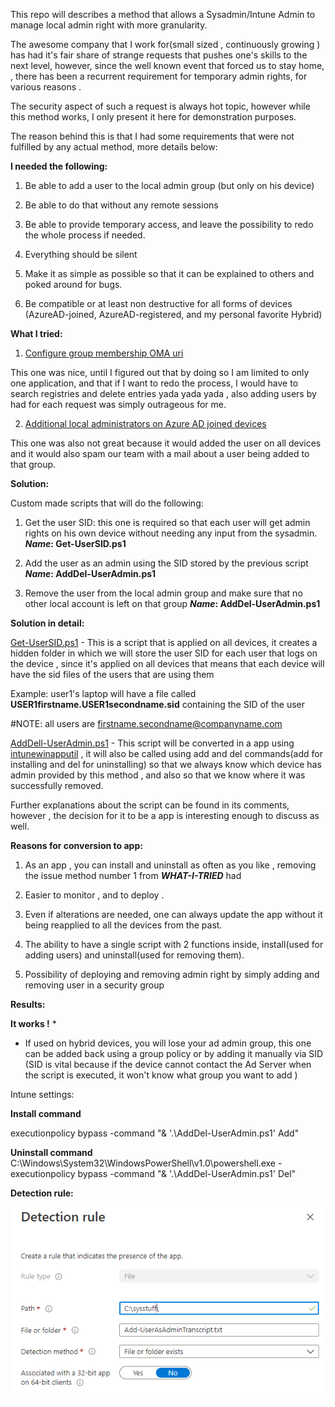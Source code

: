 This repo will describes a method that allows a Sysadmin/Intune Admin to manage local admin right with more granularity.

  
The awesome company that I work for(small sized , continuously growing ) has had it's fair share of strange requests that pushes one's skills to the next level, however, since the well known event that forced us to stay home, , there has been a recurrent requirement for temporary admin rights, for various reasons .

The security aspect of such a request is always hot topic, however while this method works, I only present it here for demonstration purposes.

The reason behind this is that I had some requirements that were not fulfilled by any actual method, more details below:  

**I needed the following:**

1.  Be able to add a user to the local admin group (but only on his device)
    
2.  Be able to do that without any remote sessions
    
3.  Be able to provide temporary access, and leave the possibility to redo the whole process if needed.
    
4.  Everything should be silent
    
5.  Make it as simple as possible so that it can be explained to others and poked around for bugs.
    
6.  Be compatible or at least non destructive for all forms of devices (AzureAD-joined, AzureAD-registered, and my personal favorite Hybrid)
    

  

**What I tried:**

1.  [Configure group membership OMA uri](https://www.inthecloud247.com/manage-the-local-administrators-group-with-microsoft-intune-azure-ad-joined-windows-10-devices/)
    

This one was nice, until I figured out that by doing so I am limited to only one application, and that if I want to redo the process, I would have to search registries and delete entries yada yada yada , also adding users by had for each request was simply outrageous for me.

2.  [Additional local administrators on Azure AD joined devices](https://docs.microsoft.com/en-us/azure/active-directory/devices/assign-local-admin#manage-the-device-administrator-role)

This one was also not great because it would added the user on all devices and it would also spam our team with a mail about a user being added to that group.

  

  

**Solution:**

Custom made scripts that will do the following:

1.  Get the user SID: this one is required so that each user will get admin rights on his own device without needing any input from the sysadmin.  _**Name**_**: Get-UserSID.ps1**
    
2.  Add the user as an admin using the SID stored by the previous script  
    _**Name**_**: AddDel-UserAdmin.ps1**
    
3.  Remove the user from the local admin group and make sure that no other local account is left on that group  _**Name**_**: AddDel-UserAdmin.ps1**
    

  
  

**Solution in detail:**

[Get-UserSID.ps1](https://github.com/cosminmocan/AddDel-UserAdmin/blob/main/Get-UserSID.ps1)  - This is a script that is applied on all devices, it creates a hidden folder in which we will store the user SID for each user that logs on the device , since it's applied on all devices that means that each device will have the sid files of the users that are using them

Example: user1's laptop will have a file called  **USER1firstname.USER1secondname.sid**  containing the SID of the user

#NOTE: all users are  [firstname.secondname@companyname.com](mailto:firstname.secondname@companyname.com)

  

[AddDell-UserAdmin.ps1](https://github.com/cosminmocan/AddDel-UserAdmin/blob/main/AddDell-UserAdmin.ps1)  - This script will be converted in a app using  [intunewinapputil](https://github.com/microsoft/Microsoft-Win32-Content-Prep-Tool)  , it will also be called using add and del commands(add for installing and del for uninstalling) so that we always know which device has admin provided by this method , and also so that we know where it was successfully removed.

Further explanations about the script can be found in its comments, however , the decision for it to be a app is interesting enough to discuss as well.

**Reasons for conversion to app:**

1.  As an app , you can install and uninstall as often as you like , removing the issue method number 1 from  _**WHAT-I-TRIED**_  had
    
2.  Easier to monitor , and to deploy .
    
3.  Even if alterations are needed, one can always update the app without it being reapplied to all the devices from the past.
    
4.  The ability to have a single script with 2 functions inside, install(used for adding users) and uninstall(used for removing them).

5. Possibility of deploying and removing admin right by simply adding and removing user in a security group
    

  

**Results:**

**It works !**  *

* If used on hybrid devices, you will lose your ad admin group, this one can be added back using a group policy or by adding it manually via SID (SID is vital because if the device cannot contact the Ad Server when the script is executed, it won't know what group you want to add )

Intune settings:

**Install command**

executionpolicy bypass -command "& '.\AddDel-UserAdmin.ps1' Add"

**Uninstall command**  
C:\Windows\System32\WindowsPowerShell\v1.0\powershell.exe -executionpolicy bypass -command "& '.\AddDel-UserAdmin.ps1' Del"

  

**Detection rule:**
   
![description](https://github.com/cosminmocan/AddDel-UserAdmin/blob/main/Evm3b3x.png)
